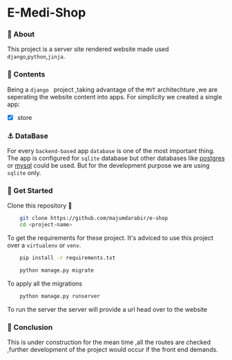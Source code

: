 # E-Medi-Shop

### :small_red_triangle: About

This project is a server site rendered website made used `django`,`python`,`jinja`.

### :bookmark_tabs: Contents

Being a `django ` project ,taking advantage of the `MVT` architechture ,we are seperating the website content into apps. For simplicity we created a single app:

- [x] store

### :anchor: DataBase

For every `backend-based` app `database` is one of the most important thing. The app is configured for `sqlite` database but other databases like [postgres]("https://www.postgresql.org/") or [mysql]("https://www.mysql.com/") could be used. But for the development purpose we are using `sqlite` only.

### 🏇 Get Started

Clone this repository 🔂

```bash
    git clone https://github.com/majumdarabir/e-shop
    cd <project-name>
```

To get the requirements for these project. It's adviced to use this project over a `virtualenv` or `venv`.

```bash
    pip install -r requirements.txt
```

```bash
    python manage.py migrate
```

To apply all the migrations

```bash
    python manage.py runserver
```

To run the server the server will provide a url head over to the website

### 🧱 Conclusion

This is under construction for the mean time ,all the routes are checked ,further development of the project would occur if the front end demands.
